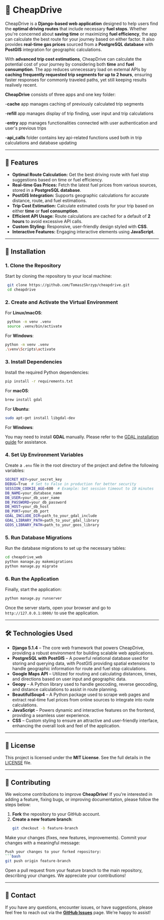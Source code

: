# 🚗 CheapDrive
CheapDrive is a **Django-based web application** designed to help users find the **optimal driving routes** that include necessary **fuel stops**. Whether you're concerned about **saving time** or maximizing **fuel efficiency**, the app can calculate the best route for your journey based on either factor. It also provides **real-time gas prices** sourced from a **PostgreSQL database** with **PostGIS** integration for geographic calculations.

With **advanced trip cost estimations**, CheapDrive can calculate the potential cost of your journey by considering both **time** and **fuel consumption**. The app reduces unnecessary load on external APIs by **caching frequently requested trip segments for up to 2 hours**, ensuring faster responses for commonly traveled paths, yet still keeping results realively recent. 

**CheapDrive** consists of three apps and one key folder:

-**cache** app manages caching of previously calculated trip segments

-**refill** app manages display of trip finding, user input and trip calculations

-**entry** app manages functionalities connected with user authentication and user's previous trips

-**api_calls** folder contains key api-related functions used both in trip calculations and database updating

---

## 📌 Features

- **Optimal Route Calculation:** Get the best driving route with fuel stop suggestions based on time or fuel efficiency.
- **Real-time Gas Prices:** Fetch the latest fuel prices from various sources, stored in a **PostgreSQL database**.
- **PostGIS Integration:** Supports geographic calculations for accurate distance, route, and fuel estimations.
- **Trip Cost Estimation:** Calculate estimated costs for your trip based on either **time** or **fuel consumption**.
- **Efficient API Usage:** Route calculations are cached for a default of **2 hours** to avoid excessive API calls.
- **Custom Styling:** Responsive, user-friendly design styled with **CSS**.
- **Interactive Features:** Engaging interactive elements using **JavaScript**.

---
## 🚀 Installation

### 1. Clone the Repository
Start by cloning the repository to your local machine:

```bash
 git clone https://github.com/TomaszSkrzyp/cheapdrive.git
 cd cheapdrive
 ```

### 2. Create and Activate the Virtual Environment

For **Linux/macOS**:

```bash
 python -m venv .venv
 source .venv/bin/activate
 ```

For **Windows**:

 ```bash
 python -m venv .venv
 .\venv\Scripts\activate
 ```

### 3. Install Dependencies
Install the required Python dependencies:

 ```bash
 pip install -r requirements.txt
 ```

For **macOS**:

 ```bash
 brew install gdal
 ```

For **Ubuntu**:

 ```bash
 sudo apt-get install libgdal-dev
 ```

For **Windows**:

You may need to install **GDAL** manually. Please refer to the [GDAL installation guide](https://gdal.org/download.html) for assistance.

### 4. Set Up Environment Variables
Create a `.env` file in the root directory of the project and define the following variables:

 ```bash
 SECRET_KEY=your_secret_key
 DEBUG=True  # Set to False in production for better security
 SESSION_COOKIE_AGE=600  # Example: Set session timeout to 10 minutes
 DB_NAME=your_database_name
 DB_USER=your_db_user_name
 DB_PASSWORD=your_db_password
 DB_HOST=your_db_host
 DB_PORT=your_db_port
 GDAL_INCLUDE_DIR=path_to_your_gdal_include
 GDAL_LIBRARY_PATH=path_to_your_gdal_library
 GEOS_LIBRARY_PATH=path_to_your_geos_library
 ```

### 5. Run Database Migrations
Run the database migrations to set up the necessary tables:

 ```bash
 cd cheapdrive_web
 python manage.py makemigrations
 python manage.py migrate
 ```

### 6. Run the Application
Finally, start the application:

 ```bash
 python manage.py runserver
 ```

Once the server starts, open your browser and go to `http://127.0.0.1:8000/` to use the application.

---

## 🛠 Technologies Used

- **Django 5.1.4** – The core web framework that powers CheapDrive, providing a robust environment for building scalable web applications.  
- **PostgreSQL with PostGIS** – A powerful relational database used for storing and querying data, with PostGIS providing spatial extensions to handle geographic information for route and fuel stop calculations.  
- **Google Maps API** – Utilized for routing and calculating distances, times, and directions based on user input and geographic data.  
- **Geopy** – A Python library used to handle geocoding, reverse geocoding, and distance calculations to assist in route planning.  
- **BeautifulSoup4** – A Python package used to scrape web pages and extract real-time fuel prices from online sources to integrate into route calculations.  
- **JavaScript** – Powers dynamic and interactive features on the frontend, providing a seamless user experience.  
- **CSS** – Custom styling to ensure an attractive and user-friendly interface, enhancing the overall look and feel of the application.  

---

## 📜 License

This project is licensed under the **MIT License**. See the full details in the [LICENSE](LICENSE) file.

---

## 🔗 Contributing

We welcome contributions to improve **CheapDrive**! If you're interested in adding a feature, fixing bugs, or improving documentation, please follow the steps below:

1. **Fork** the repository to your GitHub account.  
2. **Create a new feature branch**:  
    ```bash
   git checkout -b feature-branch
     ```
Make your changes (fixes, new features, improvements).
Commit your changes with a meaningful message:
 ```bash git commit -m "Add feature or fix"
Push your changes to your forked repository:
 ```bash 
 git push origin feature-branch
  ```

Open a pull request from your feature branch to the main repository, describing your changes.
We appreciate your contributions!

---

## 📧 Contact
If you have any questions, encounter issues, or have suggestions, please feel free to reach out via the **[GitHub Issues](https://github.com/TomaszSkrzyp/cheapdrive/issues)** page. We're happy to assist!
